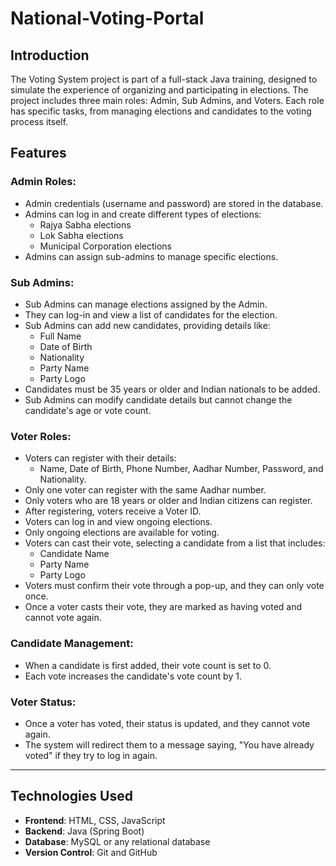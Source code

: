 # National-Voting-Portal
 

## Introduction
The Voting System project is part of a full-stack Java training, designed to simulate the experience of organizing and participating in elections. The project includes three main roles: Admin, Sub Admins, and Voters. Each role has specific tasks, from managing elections and candidates to the voting process itself.

## Features

### Admin Roles:
- Admin credentials (username and password) are stored in the database.
- Admins can log in and create different types of elections:
  - Rajya Sabha elections
  - Lok Sabha elections
  - Municipal Corporation elections
- Admins can assign sub-admins to manage specific elections.
  
### Sub Admins:
- Sub Admins can manage elections assigned by the Admin.
- They can log-in and view a list of candidates for the election.
- Sub Admins can add new candidates, providing details like:
  - Full Name
  - Date of Birth
  - Nationality
  - Party Name
  - Party Logo 
- Candidates must be 35 years or older and Indian nationals to be added.
- Sub Admins can modify candidate details but cannot change the candidate's age or vote count.

### Voter Roles:
- Voters can register with their details:
  - Name, Date of Birth, Phone Number, Aadhar Number, Password, and Nationality.
- Only one voter can register with the same Aadhar number.
- Only voters who are 18 years or older and Indian citizens can register.
- After registering, voters receive a Voter ID.
- Voters can log in and view ongoing elections.
- Only ongoing elections are available for voting.
- Voters can cast their vote, selecting a candidate from a list that includes:
  - Candidate Name
  - Party Name
  - Party Logo
- Voters must confirm their vote through a pop-up, and they can only vote once.
- Once a voter casts their vote, they are marked as having voted and cannot vote again.

### Candidate Management:
- When a candidate is first added, their vote count is set to 0.
- Each vote increases the candidate's vote count by 1.
  
### Voter Status:
- Once a voter has voted, their status is updated, and they cannot vote again.
- The system will redirect them to a message saying, "You have already voted" if they try to log in again.

---

## Technologies Used
- **Frontend**: HTML, CSS, JavaScript
- **Backend**: Java (Spring Boot)
- **Database**: MySQL or any relational database
- **Version Control**: Git and GitHub

 

 
